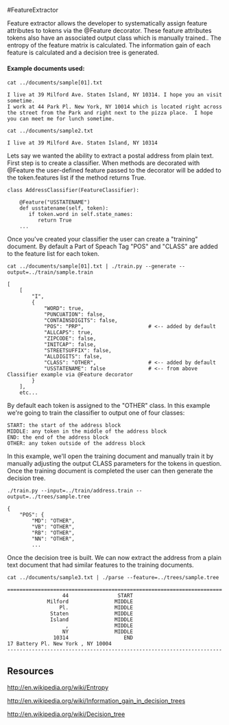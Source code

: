 #FeatureExtractor

Feature extractor allows the developer to systematically assign feature attributes to tokens via the @Feature decorator.  These feature attributes tokens also have an associated output class which is manually trained..  The entropy of the feature matrix is calculated.  The information gain of each feature is calculated and a decision tree is generated.

#### Example documents used:
```
cat ../documents/sample[01].txt

I live at 39 Milford Ave. Staten Island, NY 10314. I hope you an visit sometime.
I work at 44 Park Pl. New York, NY 10014 which is located right across the street from the Park and right next to the pizza place.  I hope you can meet me for lunch sometime.

cat ../documents/sample2.txt

I live at 39 Milford Ave. Staten Island, NY 10314
```

Lets say we wanted the ability to extract a postal address from plain text. First step is to create a classifier.  When methods are decorated with @Feature the user-defined feature passed to the decorator will be added to the token.features list if the method returns True.  

```
class AddressClassifier(FeatureClassifier):

    @Feature("USSTATENAME") 
    def usstatename(self, token):
       if token.word in self.state_names:
          return True
    ...
```

Once you've created your classifier the user can create a "training" document. By default a Part of Speach Tag "POS" and "CLASS" are added to the feature list for each token.


```
cat ../documents/sample[01].txt | ./train.py --generate --output=../train/sample.train

[
    [
        "I",
        {
            "WORD": true,
            "PUNCUATION": false,
            "CONTAINSDIGITS": false,
            "POS": "PRP",                     # <-- added by default
            "ALLCAPS": true,
            "ZIPCODE": false,
            "INITCAP": false,
            "STREETSUFFIX": false,
            "ALLDIGITS": false,
            "CLASS": "OTHER",                 # <-- added by default
            "USSTATENAME": false              # <-- from above Classifier example via @Feature decorator
        }
    ],
    etc...
```

By default each token is assigned to the "OTHER" class.  In this example we're going to train the classifier to output one of four classes:

```
START: the start of the address block
MIDDLE: any token in the middle of the address block
END: the end of the address block
OTHER: any token outside of the address block
```

In this example, we'll open the training document and manually train it by manually adjusting the output CLASS parameters for the tokens in question.  Once the training document is completed the user can then generate the decision tree.

```
./train.py --input=../train/address.train --output=../trees/sample.tree

{
    "POS": {
        "MD": "OTHER",
        "VB": "OTHER",
        "RB": "OTHER",
        "NN": "OTHER",
        ...

```

Once the decision tree is built.  We can now extract the address from a plain text document that had similar features to the training documents.

```
cat ../documents/sample3.txt | ./parse --feature=../trees/sample.tree

======================================================================
                  44                START
             Milford               MIDDLE
                 Pl.               MIDDLE
              Staten               MIDDLE
              Island               MIDDLE
                   ,               MIDDLE
                  NY               MIDDLE
               10314                  END
17 Battery Pl. New York , NY 10004
----------------------------------------------------------------------
```

## Resources
http://en.wikipedia.org/wiki/Entropy

http://en.wikipedia.org/wiki/Information_gain_in_decision_trees

http://en.wikipedia.org/wiki/Decision_tree




